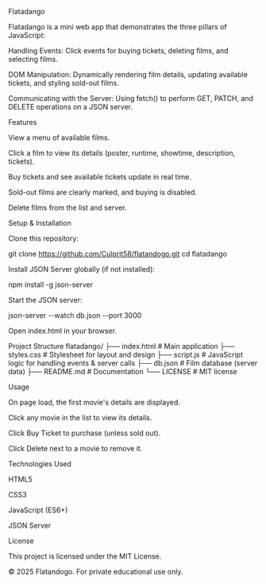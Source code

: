 Flatadango 

Flatadango is a mini web app that demonstrates the three pillars of JavaScript:

Handling Events: Click events for buying tickets, deleting films, and selecting films.

DOM Manipulation: Dynamically rendering film details, updating available tickets, and styling sold-out films.

Communicating with the Server: Using fetch() to perform GET, PATCH, and DELETE operations on a JSON server.


Features

View a menu of available films.

Click a film to view its details (poster, runtime, showtime, description, tickets).

Buy tickets and see available tickets update in real time.

Sold-out films are clearly marked, and buying is disabled.

Delete films from the list and server.

Setup & Installation

Clone this repository:

git clone https://github.com/Culprit58/flatandogo.git
cd flatadango

Install JSON Server globally (if not installed):

npm install -g json-server

Start the JSON server:

json-server --watch db.json --port 3000

Open index.html in your browser.

Project Structure
flatadango/
├── index.html # Main application
├── styles.css # Stylesheet for layout and design
├── script.js # JavaScript logic for handling events & server calls
├── db.json # Film database (server data)
├── README.md # Documentation
└── LICENSE # MIT license

Usage

On page load, the first movie's details are displayed.

Click any movie in the list to view its details.

Click Buy Ticket to purchase (unless sold out).

Click Delete next to a movie to remove it.

Technologies Used

HTML5

CSS3

JavaScript (ES6+)

JSON Server

License

This project is licensed under the MIT License.

© 2025 Flatandogo. For private educational use only.